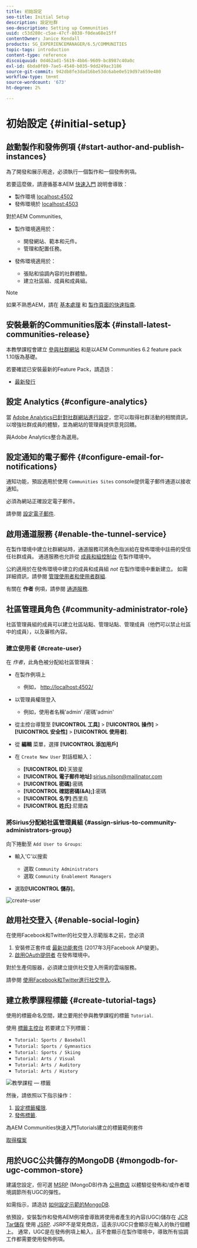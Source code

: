 ```yaml
---
title: 初始設定
seo-title: Initial Setup
description: 設定社群
seo-description: Setting up Communities
uuid: c53d280c-c5ae-47cf-8038-f0dea68e15ff
contentOwner: Janice Kendall
products: SG_EXPERIENCEMANAGER/6.5/COMMUNITIES
topic-tags: introduction
content-type: reference
discoiquuid: 0d462ad1-5619-4bb6-9609-bc8987c40a0c
exl-id: 6bda0f09-7ae5-4540-b035-9dd249ac3186
source-git-commit: 942db8fe3dad16be53dc6abe0e519d97a659e480
workflow-type: tm+mt
source-wordcount: '673'
ht-degree: 2%

---
```


# 初始設定 {#initial-setup}

## 啟動製作和發佈例項 {#start-author-and-publish-instances}

為了開發和展示用途，必須執行一個製作和一個發佈例項。

若要這麼做，請遵循基本AEM [快速入門](../../help/sites-deploying/deploy.md#getting-started) 說明會導致：

* 製作環境 [localhost:4502](http://localhost:4502/)
* 發佈環境於 [localhost:4503](http://localhost:4503/)

對於AEM Communities,

* 製作環境適用於：

   * 開發網站、範本和元件。
   * 管理和配置任務。

* 發佈環境適用於：

   * 張貼和協調內容的社群體驗。
   * 建立社區組、成員和成員組。

>[!NOTE]
>
>如果不熟悉AEM，請在 [基本處理](../../help/sites-authoring/basic-handling.md) 和 [製作頁面的快速指南](../../help/sites-authoring/qg-page-authoring.md).

## 安裝最新的Communities版本 {#install-latest-communities-release}

本教學課程會建立 [參與社群網站](overview.md#engagement-community) 和是以AEM Communities 6.2 feature pack 1.10版為基礎。

若要確認已安裝最新的Feature Pack，請造訪：

* [最新發行](deploy-communities.md#latest-releases)

## 設定 Analytics {#configure-analytics}

當 [Adobe Analytics已針對社群網站進行設定](analytics.md)，您可以取得社群活動的相關資訊，以增強社群成員的體驗，並為網站的管理員提供意見回饋。

與Adobe Analytics整合為選用。

## 設定通知的電子郵件 {#configure-email-for-notifications}

通知功能，預設適用於使用 `Communities Sites` console提供電子郵件通道以接收通知。

必須為網站正確設定電子郵件。

請參閱 [設定電子郵件](email.md).

## 啟用通道服務 {#enable-the-tunnel-service}

在製作環境中建立社群網站時，通道服務可將角色指派給在發佈環境中註冊的受信任社群成員。 通道服務也允許從 [成員和組控制台](members.md) 在製作環境中。

公約適用於在發佈環境中建立的成員和成員組 *not* 在製作環境中重新建立。 如需詳細資訊，請參閱 [管理使用者和使用者群組](users.md).

有關在 **作者** 例項，請參閱 [通道服務](deploy-communities.md#tunnel-service-on-author).

## 社區管理員角色 {#community-administrator-role}

社區管理員組的成員可以建立社區站點、管理站點、管理成員（他們可以禁止社區中的成員），以及審核內容。

### 建立使用者 {#create-user}

在 *作者*，此角色被分配給社區管理員：

* 在製作例項上

   * 例如， [http://localhost:4502/](http://localhost:4503/)

* 以管理員權限登入

   * 例如，使用者名稱&#39;admin&#39; /密碼&#39;admin&#39;

* 從主控台導覽至 **[!UICONTROL 工具]** > **[!UICONTROL 操作]** > **[!UICONTROL 安全性]** > **[!UICONTROL 使用者]**.
* 從 **編輯** 菜單，選擇 **[!UICONTROL 添加用戶]**

* 在 `Create New User` 對話框輸入：

   * **[!UICONTROL ID]**:天狼星
   * **[!UICONTROL 電子郵件地址]**:sirius.nilson@mailinator.com
   * **[!UICONTROL 密碼]**:密碼
   * **[!UICONTROL 確認密碼(&amp;A);]**:密碼
   * **[!UICONTROL 名字]**:西里烏
   * **[!UICONTROL 姓氏]**:尼爾森

### 將Sirius分配給社區管理員組 {#assign-sirius-to-community-administrators-group}

向下捲動至 `Add User to Groups`:

* 輸入&#39;C&#39;以搜索

   * 選取 `Community Administrators`
   * 選取 `Community Enablement Managers`

* 選取&#x200B;**[!UICONTROL 儲存]**。

![create-user](assets/create-user.png)

## 啟用社交登入 {#enable-social-login}

在使用Facebook和Twitter的社交登入示範版本之前，您必須

1. 安裝修正套件或 [最新功能套件](deploy-communities.md#latestfeaturepack) (2017年3月Facebook API變更)。
1. [啟用OAuth提供者](social-login.md#adobe-granite-oauth-authentication-handler) 在發佈環境中。

對於生產伺服器，必須建立提供社交登入所需的雲端服務。

請參閱 [使用Facebook和Twitter進行社交登入](social-login.md).

## 建立教學課程標籤 {#create-tutorial-tags}

使用的標籤命名空間，建立要用於參與教學課程的標籤 `Tutorial`.

使用 [標籤主控台](../../help/sites-administering/tags.md#tagging-console) 若要建立下列標籤：

* `Tutorial: Sports / Baseball`
* `Tutorial: Sports / Gymnastics`
* `Tutorial: Sports / Skiing`
* `Tutorial: Arts / Visual`
* `Tutorial: Arts / Auditory`
* `Tutorial: Arts / History`

![教學課程 — 標籤](assets/tutorial-tags.png)

然後，請依照以下指示操作：

1. [設定標籤權限](../../help/sites-administering/tags.md#setting-tag-permissions).
1. [發佈標籤](../../help/sites-administering/tags.md#publishing-tags).

為AEM Communities快速入門Tutorials建立的標籤範例套件

[取得檔案](assets/tutorial_tags-v63.zip)

## 用於UGC公共儲存的MongoDB {#mongodb-for-ugc-common-store}

建議您設定，但可選 [MSRP](msrp.md) (MongoDB)作為 [公用商店](working-with-srp.md) 以體驗從發佈和/或作者環境調節所有UGC的彈性。

如需指示，請造訪 [如何設定示範的MongoDB](demo-mongo.md).

依預設，安裝製作和發佈AEM例項會導致將使用者產生的內容(UGC)儲存在 [JCR Tar儲存](../../help/sites-deploying/platform.md) 使用 [JSRP](jsrp.md). JSRP不是常見商店，這表示UGC只會顯示在輸入的執行個體上。 通常，UGC是在發佈例項上輸入，且不會顯示在製作環境中，導致所有協調工作都需要使用發佈例項。

